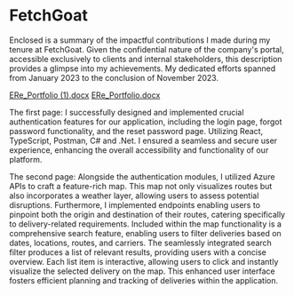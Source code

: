 # FetchGoat
Enclosed is a summary of the impactful contributions I made during my tenure at FetchGoat. Given the confidential nature of the company's portal, accessible exclusively to clients and internal stakeholders, this description provides a glimpse into my achievements. My dedicated efforts spanned from January 2023 to the conclusion of November 2023.

[ERe_Portfolio (1).docx](https://github.com/EmiReese/FetchGoat/files/13864845/ERe_Portfolio.1.docx)
[ERe_Portfolio.docx](https://github.com/EmiReese/FetchGoat/files/13864844/ERe_Portfolio.docx)


The first page: 
I successfully designed and implemented crucial authentication features for our application, including the login page, forgot password functionality, and the reset password page. Utilizing React, TypeScript, Postman, C# and .Net. I ensured a seamless and secure user experience, enhancing the overall accessibility and functionality of our platform.

The second page:
Alongside the authentication modules, I utilized Azure APIs to craft a feature-rich map. This map not only visualizes routes but also incorporates a weather layer, allowing users to assess potential disruptions. Furthermore, I implemented endpoints enabling users to pinpoint both the origin and destination of their routes, catering specifically to delivery-related requirements. Included within the map functionality is a comprehensive search feature, enabling users to filter deliveries based on dates, locations, routes, and carriers. The seamlessly integrated search filter produces a list of relevant results, providing users with a concise overview. Each list item is interactive, allowing users to click and instantly visualize the selected delivery on the map. This enhanced user interface fosters efficient planning and tracking of deliveries within the application.
